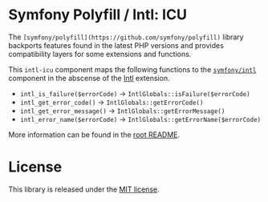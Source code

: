 Symfony Polyfill / Intl: ICU
============================

The `[symfony/polyfill](https://github.com/symfony/polyfill)` library backports
features found in the latest PHP versions and provides compatibility layers for
some extensions and functions.

This `intl-icu` component maps the following functions to the
[`symfony/intl`](https://github.com/symfony/intl) component in the abscense of the
[Intl](http://php.net/intl) extension.

- `intl_is_failure($errorCode)` -> `IntlGlobals::isFailure($errorCode)`
- `intl_get_error_code()` -> `IntlGlobals::getErrorCode()`
- `intl_get_error_message()` -> `IntlGlobals::getErrorMessage()`
- `intl_error_name($errorCode)` -> `IntlGlobals::getErrorName($errorCode)`

More information can be found in the [root README](../../README.md).

License
=======

This library is released under the [MIT license](LICENSE).
